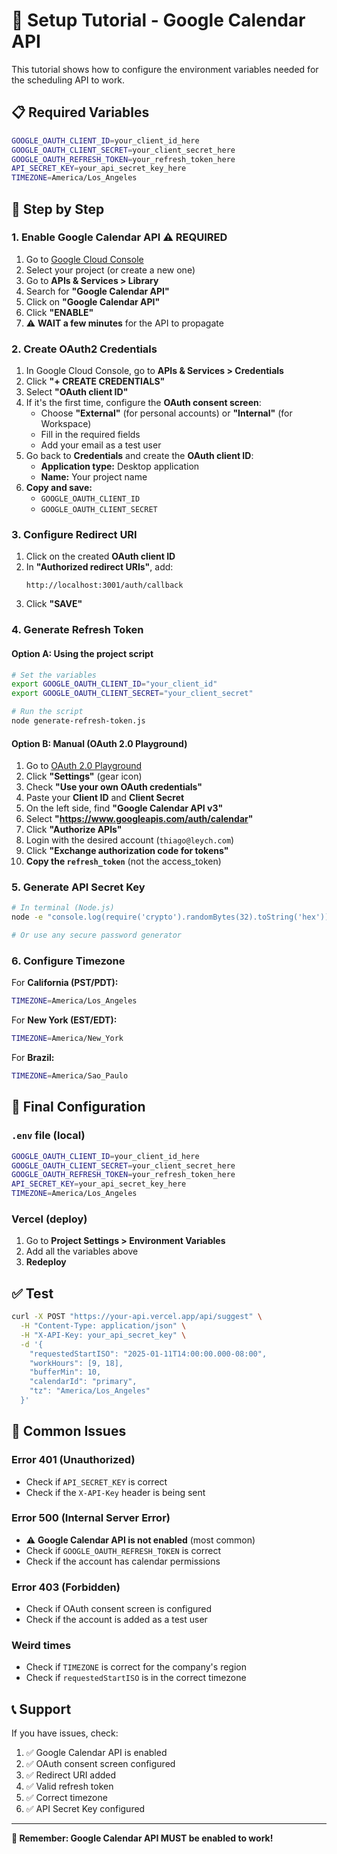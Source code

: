 # 🚀 Setup Tutorial - Google Calendar API

This tutorial shows how to configure the environment variables needed for the scheduling API to work.

## 📋 Required Variables

```bash
GOOGLE_OAUTH_CLIENT_ID=your_client_id_here
GOOGLE_OAUTH_CLIENT_SECRET=your_client_secret_here
GOOGLE_OAUTH_REFRESH_TOKEN=your_refresh_token_here
API_SECRET_KEY=your_api_secret_key_here
TIMEZONE=America/Los_Angeles
```

## 🔧 Step by Step

### 1. **Enable Google Calendar API** ⚠️ **REQUIRED**

1. Go to [Google Cloud Console](https://console.cloud.google.com/)
2. Select your project (or create a new one)
3. Go to **APIs & Services > Library**
4. Search for **"Google Calendar API"**
5. Click on **"Google Calendar API"**
6. Click **"ENABLE"**
7. ⚠️ **WAIT a few minutes** for the API to propagate

### 2. **Create OAuth2 Credentials**

1. In Google Cloud Console, go to **APIs & Services > Credentials**
2. Click **"+ CREATE CREDENTIALS"**
3. Select **"OAuth client ID"**
4. If it's the first time, configure the **OAuth consent screen**:
   - Choose **"External"** (for personal accounts) or **"Internal"** (for Workspace)
   - Fill in the required fields
   - Add your email as a test user
5. Go back to **Credentials** and create the **OAuth client ID**:
   - **Application type:** Desktop application
   - **Name:** Your project name
6. **Copy and save:**
   - `GOOGLE_OAUTH_CLIENT_ID`
   - `GOOGLE_OAUTH_CLIENT_SECRET`

### 3. **Configure Redirect URI**

1. Click on the created **OAuth client ID**
2. In **"Authorized redirect URIs"**, add:
   ```
   http://localhost:3001/auth/callback
   ```
3. Click **"SAVE"**

### 4. **Generate Refresh Token**

#### Option A: Using the project script
```bash
# Set the variables
export GOOGLE_OAUTH_CLIENT_ID="your_client_id"
export GOOGLE_OAUTH_CLIENT_SECRET="your_client_secret"

# Run the script
node generate-refresh-token.js
```

#### Option B: Manual (OAuth 2.0 Playground)
1. Go to [OAuth 2.0 Playground](https://developers.google.com/oauthplayground/)
2. Click **"Settings"** (gear icon)
3. Check **"Use your own OAuth credentials"**
4. Paste your **Client ID** and **Client Secret**
5. On the left side, find **"Google Calendar API v3"**
6. Select **"https://www.googleapis.com/auth/calendar"**
7. Click **"Authorize APIs"**
8. Login with the desired account (`thiago@leych.com`)
9. Click **"Exchange authorization code for tokens"**
10. **Copy the `refresh_token`** (not the access_token)

### 5. **Generate API Secret Key**

```bash
# In terminal (Node.js)
node -e "console.log(require('crypto').randomBytes(32).toString('hex'))"

# Or use any secure password generator
```

### 6. **Configure Timezone**

For **California (PST/PDT):**
```bash
TIMEZONE=America/Los_Angeles
```

For **New York (EST/EDT):**
```bash
TIMEZONE=America/New_York
```

For **Brazil:**
```bash
TIMEZONE=America/Sao_Paulo
```

## 🔄 Final Configuration

### `.env` file (local)
```bash
GOOGLE_OAUTH_CLIENT_ID=your_client_id_here
GOOGLE_OAUTH_CLIENT_SECRET=your_client_secret_here
GOOGLE_OAUTH_REFRESH_TOKEN=your_refresh_token_here
API_SECRET_KEY=your_api_secret_key_here
TIMEZONE=America/Los_Angeles
```

### Vercel (deploy)
1. Go to **Project Settings > Environment Variables**
2. Add all the variables above
3. **Redeploy**

## ✅ Test

```bash
curl -X POST "https://your-api.vercel.app/api/suggest" \
  -H "Content-Type: application/json" \
  -H "X-API-Key: your_api_secret_key" \
  -d '{
    "requestedStartISO": "2025-01-11T14:00:00.000-08:00",
    "workHours": [9, 18],
    "bufferMin": 10,
    "calendarId": "primary",
    "tz": "America/Los_Angeles"
  }'
```

## 🚨 Common Issues

### Error 401 (Unauthorized)
- Check if `API_SECRET_KEY` is correct
- Check if the `X-API-Key` header is being sent

### Error 500 (Internal Server Error)
- ⚠️ **Google Calendar API is not enabled** (most common)
- Check if `GOOGLE_OAUTH_REFRESH_TOKEN` is correct
- Check if the account has calendar permissions

### Error 403 (Forbidden)
- Check if OAuth consent screen is configured
- Check if the account is added as a test user

### Weird times
- Check if `TIMEZONE` is correct for the company's region
- Check if `requestedStartISO` is in the correct timezone

## 📞 Support

If you have issues, check:
1. ✅ Google Calendar API is enabled
2. ✅ OAuth consent screen configured
3. ✅ Redirect URI added
4. ✅ Valid refresh token
5. ✅ Correct timezone
6. ✅ API Secret Key configured

---

**🎯 Remember: Google Calendar API MUST be enabled to work!**
